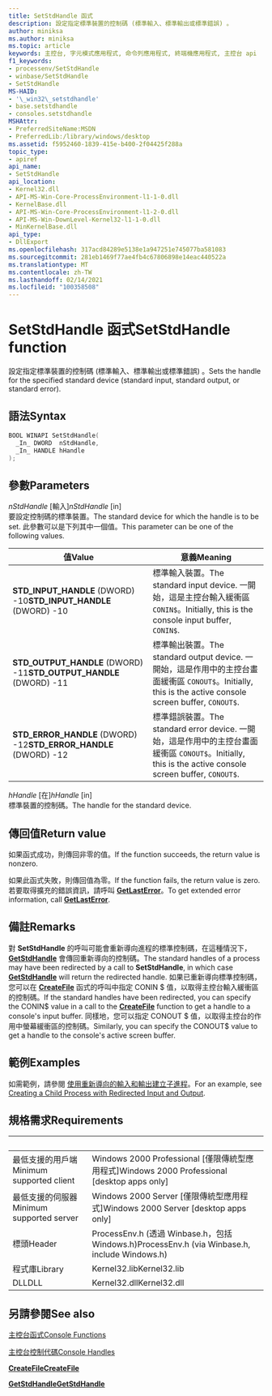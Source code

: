 ```yaml
---
title: SetStdHandle 函式
description: 設定指定標準裝置的控制碼 (標準輸入、標準輸出或標準錯誤) 。
author: miniksa
ms.author: miniksa
ms.topic: article
keywords: 主控台, 字元模式應用程式, 命令列應用程式, 終端機應用程式, 主控台 api
f1_keywords:
- processenv/SetStdHandle
- winbase/SetStdHandle
- SetStdHandle
MS-HAID:
- '\_win32\_setstdhandle'
- base.setstdhandle
- consoles.setstdhandle
MSHAttr:
- PreferredSiteName:MSDN
- PreferredLib:/library/windows/desktop
ms.assetid: f5952460-1839-415e-b400-2f04425f288a
topic_type:
- apiref
api_name:
- SetStdHandle
api_location:
- Kernel32.dll
- API-MS-Win-Core-ProcessEnvironment-l1-1-0.dll
- KernelBase.dll
- API-MS-Win-Core-ProcessEnvironment-l1-2-0.dll
- API-MS-Win-DownLevel-Kernel32-l1-1-0.dll
- MinKernelBase.dll
api_type:
- DllExport
ms.openlocfilehash: 317acd84289e5138e1a947251e745077ba581083
ms.sourcegitcommit: 281eb1469f77ae4fb4c67806898e14eac440522a
ms.translationtype: MT
ms.contentlocale: zh-TW
ms.lasthandoff: 02/14/2021
ms.locfileid: "100358508"
---
```

# <a name="setstdhandle-function"></a><span data-ttu-id="e8c39-104">SetStdHandle 函式</span><span class="sxs-lookup"><span data-stu-id="e8c39-104">SetStdHandle function</span></span>

<span data-ttu-id="e8c39-105">設定指定標準裝置的控制碼 (標準輸入、標準輸出或標準錯誤) 。</span><span class="sxs-lookup"><span data-stu-id="e8c39-105">Sets the handle for the specified standard device (standard input, standard output, or standard error).</span></span>

## <a name="syntax"></a><span data-ttu-id="e8c39-106">語法</span><span class="sxs-lookup"><span data-stu-id="e8c39-106">Syntax</span></span>

```cpp
BOOL WINAPI SetStdHandle(
  _In_ DWORD  nStdHandle,
  _In_ HANDLE hHandle
);
```

## <a name="parameters"></a><span data-ttu-id="e8c39-107">參數</span><span class="sxs-lookup"><span data-stu-id="e8c39-107">Parameters</span></span>

<span data-ttu-id="e8c39-108">*nStdHandle* \[輸入\]</span><span class="sxs-lookup"><span data-stu-id="e8c39-108">*nStdHandle* \[in\]</span></span>  
<span data-ttu-id="e8c39-109">要設定控制碼的標準裝置。</span><span class="sxs-lookup"><span data-stu-id="e8c39-109">The standard device for which the handle is to be set.</span></span> <span data-ttu-id="e8c39-110">此參數可以是下列其中一個值。</span><span class="sxs-lookup"><span data-stu-id="e8c39-110">This parameter can be one of the following values.</span></span>

| <span data-ttu-id="e8c39-111">值</span><span class="sxs-lookup"><span data-stu-id="e8c39-111">Value</span></span> | <span data-ttu-id="e8c39-112">意義</span><span class="sxs-lookup"><span data-stu-id="e8c39-112">Meaning</span></span> |
|-|-|
| <span data-ttu-id="e8c39-113">**STD_INPUT_HANDLE** (DWORD) -10</span><span class="sxs-lookup"><span data-stu-id="e8c39-113">**STD_INPUT_HANDLE** (DWORD) -10</span></span> | <span data-ttu-id="e8c39-114">標準輸入裝置。</span><span class="sxs-lookup"><span data-stu-id="e8c39-114">The standard input device.</span></span> <span data-ttu-id="e8c39-115">一開始，這是主控台輸入緩衝區 `CONIN$`。</span><span class="sxs-lookup"><span data-stu-id="e8c39-115">Initially, this is the console input buffer, `CONIN$`.</span></span> |
| <span data-ttu-id="e8c39-116">**STD_OUTPUT_HANDLE** (DWORD) -11</span><span class="sxs-lookup"><span data-stu-id="e8c39-116">**STD_OUTPUT_HANDLE** (DWORD) -11</span></span> | <span data-ttu-id="e8c39-117">標準輸出裝置。</span><span class="sxs-lookup"><span data-stu-id="e8c39-117">The standard output device.</span></span> <span data-ttu-id="e8c39-118">一開始，這是作用中的主控台畫面緩衝區 `CONOUT$`。</span><span class="sxs-lookup"><span data-stu-id="e8c39-118">Initially, this is the active console screen buffer, `CONOUT$`.</span></span> |
| <span data-ttu-id="e8c39-119">**STD_ERROR_HANDLE** (DWORD) -12</span><span class="sxs-lookup"><span data-stu-id="e8c39-119">**STD_ERROR_HANDLE** (DWORD) -12</span></span> | <span data-ttu-id="e8c39-120">標準錯誤裝置。</span><span class="sxs-lookup"><span data-stu-id="e8c39-120">The standard error device.</span></span> <span data-ttu-id="e8c39-121">一開始，這是作用中的主控台畫面緩衝區 `CONOUT$`。</span><span class="sxs-lookup"><span data-stu-id="e8c39-121">Initially, this is the active console screen buffer, `CONOUT$`.</span></span> |

<span data-ttu-id="e8c39-122">*hHandle* \[在\]</span><span class="sxs-lookup"><span data-stu-id="e8c39-122">*hHandle* \[in\]</span></span>  
<span data-ttu-id="e8c39-123">標準裝置的控制碼。</span><span class="sxs-lookup"><span data-stu-id="e8c39-123">The handle for the standard device.</span></span>

## <a name="return-value"></a><span data-ttu-id="e8c39-124">傳回值</span><span class="sxs-lookup"><span data-stu-id="e8c39-124">Return value</span></span>

<span data-ttu-id="e8c39-125">如果函式成功，則傳回非零的值。</span><span class="sxs-lookup"><span data-stu-id="e8c39-125">If the function succeeds, the return value is nonzero.</span></span>

<span data-ttu-id="e8c39-126">如果此函式失敗，則傳回值為零。</span><span class="sxs-lookup"><span data-stu-id="e8c39-126">If the function fails, the return value is zero.</span></span> <span data-ttu-id="e8c39-127">若要取得擴充的錯誤資訊，請呼叫 [**GetLastError**](/windows/win32/api/errhandlingapi/nf-errhandlingapi-getlasterror)。</span><span class="sxs-lookup"><span data-stu-id="e8c39-127">To get extended error information, call [**GetLastError**](/windows/win32/api/errhandlingapi/nf-errhandlingapi-getlasterror).</span></span>

## <a name="remarks"></a><span data-ttu-id="e8c39-128">備註</span><span class="sxs-lookup"><span data-stu-id="e8c39-128">Remarks</span></span>

<span data-ttu-id="e8c39-129">對 **SetStdHandle** 的呼叫可能會重新導向進程的標準控制碼，在這種情況下， [**GetStdHandle**](getstdhandle.md) 會傳回重新導向的控制碼。</span><span class="sxs-lookup"><span data-stu-id="e8c39-129">The standard handles of a process may have been redirected by a call to **SetStdHandle**, in which case [**GetStdHandle**](getstdhandle.md) will return the redirected handle.</span></span> <span data-ttu-id="e8c39-130">如果已重新導向標準控制碼，您可以在 [**CreateFile**](/windows/win32/api/fileapi/nf-fileapi-createfilea) 函式的呼叫中指定 CONIN $ 值，以取得主控台輸入緩衝區的控制碼。</span><span class="sxs-lookup"><span data-stu-id="e8c39-130">If the standard handles have been redirected, you can specify the CONIN$ value in a call to the [**CreateFile**](/windows/win32/api/fileapi/nf-fileapi-createfilea) function to get a handle to a console's input buffer.</span></span> <span data-ttu-id="e8c39-131">同樣地，您可以指定 CONOUT $ 值，以取得主控台的作用中螢幕緩衝區的控制碼。</span><span class="sxs-lookup"><span data-stu-id="e8c39-131">Similarly, you can specify the CONOUT$ value to get a handle to the console's active screen buffer.</span></span>

## <a name="examples"></a><span data-ttu-id="e8c39-132">範例</span><span class="sxs-lookup"><span data-stu-id="e8c39-132">Examples</span></span>

<span data-ttu-id="e8c39-133">如需範例，請參閱 [使用重新導向的輸入和輸出建立子進程](/windows/win32/procthread/creating-a-child-process-with-redirected-input-and-output)。</span><span class="sxs-lookup"><span data-stu-id="e8c39-133">For an example, see [Creating a Child Process with Redirected Input and Output](/windows/win32/procthread/creating-a-child-process-with-redirected-input-and-output).</span></span>

## <a name="requirements"></a><span data-ttu-id="e8c39-134">規格需求</span><span class="sxs-lookup"><span data-stu-id="e8c39-134">Requirements</span></span>

| &nbsp; | &nbsp; |
|-|-|
| <span data-ttu-id="e8c39-135">最低支援的用戶端</span><span class="sxs-lookup"><span data-stu-id="e8c39-135">Minimum supported client</span></span> | <span data-ttu-id="e8c39-136">Windows 2000 Professional \[僅限傳統型應用程式\]</span><span class="sxs-lookup"><span data-stu-id="e8c39-136">Windows 2000 Professional \[desktop apps only\]</span></span> |
| <span data-ttu-id="e8c39-137">最低支援的伺服器</span><span class="sxs-lookup"><span data-stu-id="e8c39-137">Minimum supported server</span></span> | <span data-ttu-id="e8c39-138">Windows 2000 Server \[僅限傳統型應用程式\]</span><span class="sxs-lookup"><span data-stu-id="e8c39-138">Windows 2000 Server \[desktop apps only\]</span></span> |
| <span data-ttu-id="e8c39-139">標頭</span><span class="sxs-lookup"><span data-stu-id="e8c39-139">Header</span></span> | <span data-ttu-id="e8c39-140">ProcessEnv.h (透過 Winbase.h，包括 Windows.h)</span><span class="sxs-lookup"><span data-stu-id="e8c39-140">ProcessEnv.h (via Winbase.h, include Windows.h)</span></span> |
| <span data-ttu-id="e8c39-141">程式庫</span><span class="sxs-lookup"><span data-stu-id="e8c39-141">Library</span></span> | <span data-ttu-id="e8c39-142">Kernel32.lib</span><span class="sxs-lookup"><span data-stu-id="e8c39-142">Kernel32.lib</span></span> |
| <span data-ttu-id="e8c39-143">DLL</span><span class="sxs-lookup"><span data-stu-id="e8c39-143">DLL</span></span> | <span data-ttu-id="e8c39-144">Kernel32.dll</span><span class="sxs-lookup"><span data-stu-id="e8c39-144">Kernel32.dll</span></span> |

## <a name="see-also"></a><span data-ttu-id="e8c39-145">另請參閱</span><span class="sxs-lookup"><span data-stu-id="e8c39-145">See also</span></span>

[<span data-ttu-id="e8c39-146">主控台函式</span><span class="sxs-lookup"><span data-stu-id="e8c39-146">Console Functions</span></span>](console-functions.md)

[<span data-ttu-id="e8c39-147">主控台控制代碼</span><span class="sxs-lookup"><span data-stu-id="e8c39-147">Console Handles</span></span>](console-handles.md)

[<span data-ttu-id="e8c39-148">**CreateFile**</span><span class="sxs-lookup"><span data-stu-id="e8c39-148">**CreateFile**</span></span>](/windows/win32/api/fileapi/nf-fileapi-createfilea)

[<span data-ttu-id="e8c39-149">**GetStdHandle**</span><span class="sxs-lookup"><span data-stu-id="e8c39-149">**GetStdHandle**</span></span>](getstdhandle.md)